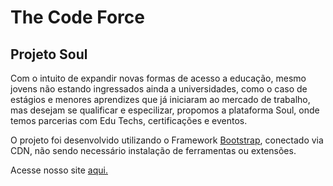 # The Code Force

## Projeto Soul

<p>Com o intuito de expandir novas formas de acesso a educação, mesmo jovens não estando ingressados ainda a universidades, como o caso de estágios e menores aprendizes que já iniciaram ao mercado de trabalho, mas desejam se qualificar e especilizar, propomos a plataforma Soul, onde temos parcerias com Edu Techs, certificações e eventos.</p>

<p>O projeto foi desenvolvido utilizando o Framework <a href="https://getbootstrap.com/" target="_blank">Bootstrap</a>, conectado via CDN, não sendo necessário instalação de ferramentas ou extensões.</p>

Acesse nosso site <a href="https://https-github-com-houseofdragons.github.io/soul-front/">aqui.</a>